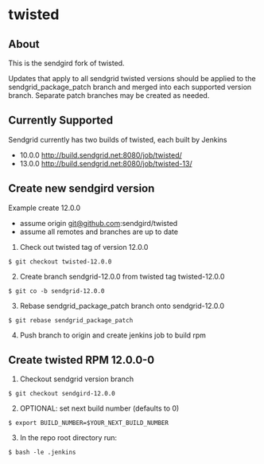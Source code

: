 twisted
=======

## About

This is the sendgird fork of twisted.

Updates that apply to all sendgrid twisted versions should be applied
to the sendgrid_package_patch branch and merged into each supported
version branch.  Separate patch branches may be created as needed.

## Currently Supported

Sendgrid currently has two builds of twisted, each built by Jenkins

* 10.0.0 http://build.sendgrid.net:8080/job/twisted/
* 13.0.0 http://build.sendgrid.net:8080/job/twisted-13/

## Create new sendgird version
Example create 12.0.0
* assume origin git@github.com:sendgird/twisted
* assume all remotes and branches are up to date

1. Check out twisted tag of version 12.0.0
```shell
$ git checkout twisted-12.0.0
```

2. Create branch sendgrid-12.0.0 from twisted tag twisted-12.0.0
```shell
$ git co -b sendgrid-12.0.0
```

3. Rebase sendgrid_package_patch branch onto sendgrid-12.0.0
```shell
$ git rebase sendgrid_package_patch
```

4. Push branch to origin and create jenkins job to build rpm

## Create twisted RPM 12.0.0-0
1. Checkout sendgrid version branch
```shell
$ git checkout sendgird-12.0.0
```

2. OPTIONAL: set next build number (defaults to 0)
```shell
$ export BUILD_NUMBER=$YOUR_NEXT_BUILD_NUMBER
```

3. In the repo root directory run:
```shell
$ bash -le .jenkins
```

